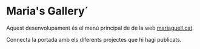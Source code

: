 # Maria's Gallery´

Aquest desenvolupament és el menú principal de de la web [mariaguell.cat](https://mariaguell.github.io/).

Connecta la portada amb els diferents projectes que hi hagi publicats.
